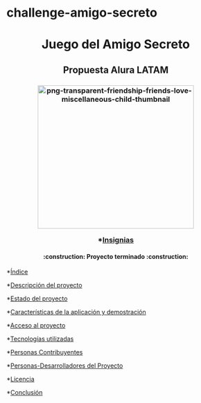 # challenge-amigo-secreto 

<h1 align="center"> Juego del Amigo Secreto </h1>
<h2 align="center"> Propuesta Alura LATAM </h2>
<h3 align="center"/> <img width="360" height="331" alt="png-transparent-friendship-friends-love-miscellaneous-child-thumbnail" src="https://github.com/user-attachments/assets/9974dd40-32fa-4e06-8e02-2426819fbb71" /> 

*[Insignias](#insignias)
<h4 align="center">
:construction: Proyecto terminado :construction:
</h4>

*[Índice](#índice)

*[Descripción del proyecto](#descripción-del-proyecto)

*[Estado del proyecto](#Estado-del-proyecto)

*[Características de la aplicación y demostración](#Características-de-la-aplicación-y-demostración)

*[Acceso al proyecto](#acceso-proyecto)

*[Tecnologías utilizadas](#tecnologías-utilizadas)

*[Personas Contribuyentes](#personas-contribuyentes)

*[Personas-Desarrolladores del Proyecto](#personas-desarrolladores)

*[Licencia](#licencia)

*[Conclusión](#conclusión)
